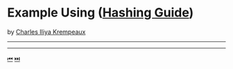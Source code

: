 # Example Using ([Hashing Guide](../../README.md))

by [Charles Iliya Krempeaux](http://changelog.ca/)

---

---

[⏮](../example-usages/README.md) [⏭️](../digest-fingerprinting/README.md)
